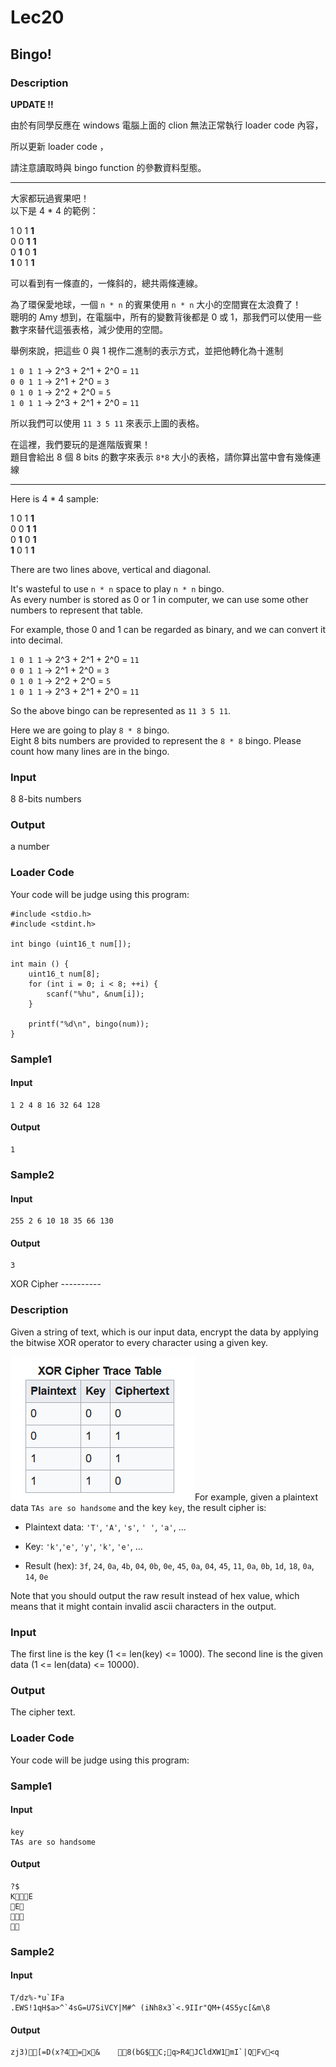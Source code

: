 Lec20
=====
Bingo!
------

### Description

<div>

**UPDATE !!**

由於有同學反應在 windows 電腦上面的 clion 無法正常執行 loader code
內容，

所以更新 loader code ，

請注意讀取時與 bingo function 的參數資料型態。

------------------------------------------------------------------------

大家都玩過賓果吧！\
以下是 4 \* 4 的範例：

1 0 1 **1**\
0 0 **1** **1**\
0 **1** 0 **1**\
**1** 0 1 **1**

可以看到有一條直的，一條斜的，總共兩條連線。

為了環保愛地球，一個 `n * n` 的賓果使用 `n * n`
大小的空間實在太浪費了！\
聰明的 Amy 想到，在電腦中，所有的變數背後都是 0 或
1，那我們可以使用一些數字來替代這張表格，減少使用的空間。

舉例來說，把這些 0 與 1 視作二進制的表示方式，並把他轉化為十進制

`1 0 1 1` -\> 2\^3 + 2\^1 + 2\^0 = `11`\
`0 0 1 1` -\> 2\^1 + 2\^0 = `3`\
`0 1 0 1` -\> 2\^2 + 2\^0 = `5`\
`1 0 1 1` -\> 2\^3 + 2\^1 + 2\^0 = `11`

所以我們可以使用 `11 3 5 11` 來表示上圖的表格。

在這裡，我們要玩的是進階版賓果！\
題目會給出 8 個 8 bits 的數字來表示 `8*8`
大小的表格，請你算出當中會有幾條連線

------------------------------------------------------------------------

Here is 4 \* 4 sample:

1 0 1 **1**\
0 0 **1** **1**\
0 **1** 0 **1**\
**1** 0 1 **1**

There are two lines above, vertical and diagonal.

It's wasteful to use `n * n` space to play `n * n` bingo.\
As every number is stored as 0 or 1 in computer, we can use some other
numbers to represent that table.

For example, those 0 and 1 can be regarded as binary, and we can convert
it into decimal.

`1 0 1 1` -\> 2\^3 + 2\^1 + 2\^0 = `11`\
`0 0 1 1` -\> 2\^1 + 2\^0 = `3`\
`0 1 0 1` -\> 2\^2 + 2\^0 = `5`\
`1 0 1 1` -\> 2\^3 + 2\^1 + 2\^0 = `11`

So the above bingo can be represented as `11 3 5 11`.

Here we are going to play `8 * 8` bingo.\
Eight 8 bits numbers are provided to represent the `8 * 8` bingo. Please
count how many lines are in the bingo.

</div>

### Input

8 8-bits numbers

### Output

a number

### Loader Code

<div>

Your code will be judge using this program:

</div>

    #include <‍stdio.h>
    #include <‍stdint.h>

    int bingo (uint16_t num[]);

    int main () {
        uint16_t num[8];
        for (int i = 0; i <‍ 8; ++i) {
            scanf("%hu", &num[i]);
        }

        printf("%d\n", bingo(num));
    }

<div>

### Sample1

#### Input

    1 2 4 8 16 32 64 128 

#### Output

    1

</div>

<div>

### Sample2

#### Input

    255 2 6 10 18 35 66 130 

#### Output

    3

</div>
XOR Cipher
----------

### Description

<div>

Given a string of text, which is our input data, encrypt the data by
applying the bitwise XOR operator to every character using a given key.

![](/Lec20/XOR%20Cipher/images/c863db41704f71e81272da277a3016cbeda09d1d.png)For
example, given a plaintext data `TAs are so handsome` and the key `key`,
the result cipher is:

-   Plaintext data: `'T'`, `'A'`, `'s'`, `' '`, `'a'`, \...

-   Key: `'k'`,`'e'`, `'y'`, `'k'`, `'e'`, \...

-   Result (hex): `3f`, `24`, `0a`, `4b`, `04`, `0b`, `0e`, `45`, `0a`,
    `04`, `45`, `11`, `0a`, `0b`, `1d`, `18`, `0a`, `14`, `0e`

Note that you should output the raw result instead of hex value, which
means that it might contain invalid ascii characters in the output.

</div>

### Input

The first line is the key (1 \<= len(key) \<= 1000). The second line is
the given data (1 \<= len(data) \<= 10000).

### Output

The cipher text.

### Loader Code

<div>

Your code will be judge using this program:

</div>

<div>

### Sample1

#### Input

    key
    TAs are so handsome

#### Output

    ?$
    KE
    E
    
    

</div>

<div>

### Sample2

#### Input

    T/dz%-*u`IFa
    .EWS!1qH$a>^`4sG=U7SiVCY|M#^ (iNh8x3`<‍.9IIr"QM+(4S5yc[&m\8

#### Output

    zj3)[=D(x?4=x&    8(bG$C;q>R4JCldXW1mI`|QFv<‍q

</div>
